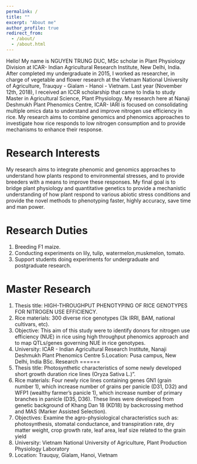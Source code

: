 ```yaml
---
permalink: /
title: ""
excerpt: "About me"
author_profile: true
redirect_from: 
  - /about/
  - /about.html
---
```


Hello! My name is NGUYEN TRUNG DUC, MSc scholar in Plant Physiology Division at ICAR- Indian Agricultural Research Institute, New Delhi, India. After completed my undergraduate in 2015, I worked as researcher, in charge of vegetable and flower research at the Vietnam National University of Agriculture, Trauquy - Gialam - Hanoi - Vietnam. Last year (November 12th, 2018), I received an ICCR scholarship that came to India to study Master in Agricultural Science, Plant Physiology.
My research here at Nanaji Deshmukh Plant Phenomics Centre, ICAR- IARI is focused on consolidating multiple omics data to understand and improve nitrogen use efficiency in rice. My research aims to combine genomics and phenomics approaches to investigate how rice responds to low nitrogen consumption and to provide mechanisms to enhance their response.

Research Interests
======
My research aims to integrate phenomic and genomics approaches to understand how plants respond to environmental stresses, and to provide breeders with a means to improve these responses. My final goal is to bridge plant physiology and quantitative genetics to provide a mechanistic understanding of how plant respond to various abiotic stress conditions and provide the novel methods to phenotyping faster, highly accuracy, save time and man power.

Research Duties
======
1. Breeding F1 maize.
2. Conducting experiments on lily, tulip, watermelon,muskmelon, tomato.
3. Support students doing experiments for undergraduate and postgraduate research.

Master Research
======
1. Thesis title: HIGH-THROUGHPUT PHENOTYPING OF RICE GENOTYPES FOR NITROGEN USE EFFICIENCY.
2. Rice materials: 300 diverse rice genotypes (3k IRRI, BAM, national cultivars, etc).
3. Objective: This aim of this study were to identify donors for nitrogen use efficiency (NUE) in rice using high throughput phenomics approach and to map QTLs/genes governing NUE in rice genotypes. 
4. University: ICAR - Indian Agricultural Research Institute, Nanaji Deshmukh Plant Phenomics Centre
5.Location: Pusa campus, New Delhi, India
BSc. Research
======
1. Thesis title: Photosynthetic characteristics of some newly developed short growth duration rice lines (Oryza Sativa L.)”.
2. Rice materials: Four newly rice lines containing genes GN1 (grain number 1), which increase number of grains per panicle (D31, D32) and WFP1 (wealthy farmer’s panicle 1), which increase number of primary branches in panicle (D35, D36). These lines were developed from genetic background of Khang Dan 18 (KD18) by backcrossing method and MAS (Marker Assisted Selection).
3. Objectives: Examine the agro-physiological characteristics such as: photosynthesis, stomatal conductance, and transpiration rate, dry matter weight, crop growth rate, leaf area, leaf size related to the grain yield
4. University: Vietnam National University of Agriculture, Plant Production Physiology Laboratory
5. Location: Trauquy, Gialam, Hanoi, Vietnam
